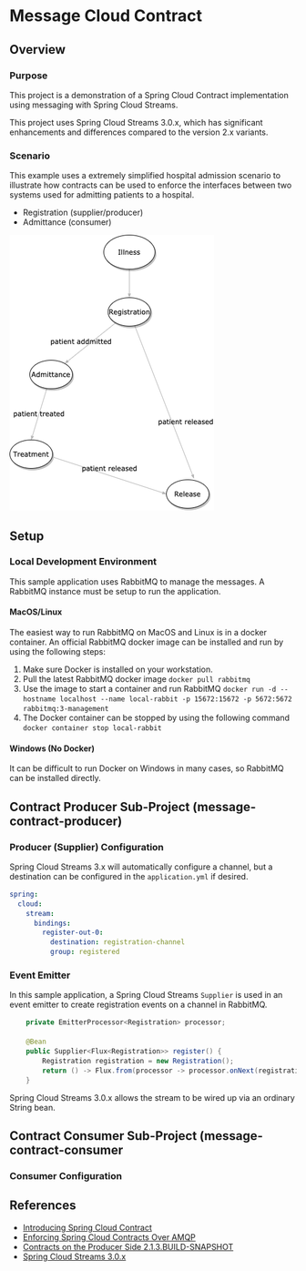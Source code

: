 # Message Cloud Contract

## Overview

### Purpose
This project is a demonstration of a Spring Cloud Contract implementation using messaging with Spring Cloud Streams.

This project uses Spring Cloud Streams 3.0.x, which has significant enhancements and differences compared to the version 2.x variants.

### Scenario
This example uses a extremely simplified hospital admission scenario to illustrate how contracts can be used to enforce the interfaces between two systems used for admitting patients to a hospital.

- Registration (supplier/producer)
- Admittance (consumer)

![Meical Flow Diagram](images/medical-hospital-admittance.png)

## Setup

### Local Development Environment
This sample application uses RabbitMQ to manage the messages.  A RabbitMQ instance must be setup to run the application.

#### MacOS/Linux

The easiest way to run RabbitMQ on MacOS and Linux is in a docker container.  An official RabbitMQ docker image can be installed and run by using the following steps:
1. Make sure Docker is installed on your workstation.
2. Pull the latest RabbitMQ docker image `docker pull rabbitmq`
3. Use the image to start a container and run RabbitMQ `docker run -d --hostname localhost --name local-rabbit -p 15672:15672 -p 5672:5672 rabbitmq:3-management`
4. The Docker container can be stopped by using the following command `docker container stop local-rabbit`

#### Windows (No Docker)

It can be difficult to run Docker on Windows in many cases, so RabbitMQ can be installed directly.

## Contract Producer Sub-Project (message-contract-producer)

### Producer (Supplier) Configuration

Spring Cloud Streams 3.x will automatically configure a channel, but a destination can be configured in the `application.yml` if desired.

```yaml
spring:
  cloud:
    stream:
      bindings:
        register-out-0:
          destination: registration-channel
          group: registered
```

### Event Emitter
In this sample application, a Spring Cloud Streams `Supplier` is used in an event emitter to create registration events on a channel in RabbitMQ.

```java
    private EmitterProcessor<Registration> processor;

    @Bean
    public Supplier<Flux<Registration>> register() {
        Registration registration = new Registration();
        return () -> Flux.from(processor -> processor.onNext(registration));
    }
```

Spring Cloud Streams 3.0.x allows the stream to be wired up via an ordinary String bean.

## Contract Consumer Sub-Project (message-contract-consumer

### Consumer Configuration

## References

- [Introducing Spring Cloud Contract](https://cloud.spring.io/spring-cloud-contract/reference/html/getting-started.html#getting-started-introducing-spring-cloud-contract)
- [Enforcing Spring Cloud Contracts Over AMQP](https://novotnyr.github.io/scrolls/enforcing-spring-cloud-contracts-over-amqp/)
- [Contracts on the Producer Side 2.1.3.BUILD-SNAPSHOT](https://cloud-samples.spring.io/spring-cloud-contract-samples/tutorials/contracts_on_the_producer_side.html#_producer_flow_1)
- [Spring Cloud Streams 3.0.x](https://cloud.spring.io/spring-cloud-static/spring-cloud-stream/3.0.0.RELEASE/reference/html/spring-cloud-stream.html#spring-cloud-stream-reference)
